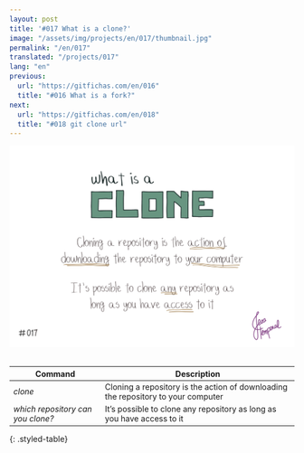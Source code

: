 ```yaml
---
layout: post
title: '#017 What is a clone?'
image: "/assets/img/projects/en/017/thumbnail.jpg"
permalink: "/en/017"
translated: "/projects/017"
lang: "en"
previous:
  url: "https://gitfichas.com/en/016"
  title: "#016 What is a fork?"
next:
  url: "https://gitfichas.com/en/018"
  title: "#018 git clone url"
---
```


<img alt="Cloning a repository is the the same thing as of downloading the repository to your computer" src="/assets/img/projects/en/017/full.jpg"><br><br>

| Command | Description |
|---------|-------------|
| _clone_ | Cloning a repository is the action of downloading the repository to your computer |
| _which repository can you clone?_ | It’s possible to clone any repository as long as you have access to it |
{: .styled-table}
